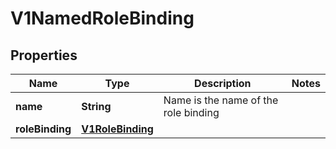 
# V1NamedRoleBinding

## Properties
Name | Type | Description | Notes
------------ | ------------- | ------------- | -------------
**name** | **String** | Name is the name of the role binding | 
**roleBinding** | [**V1RoleBinding**](V1RoleBinding.md) |  | 



